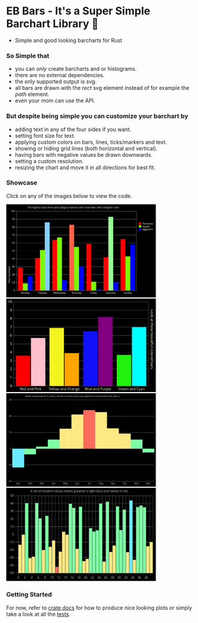 # EB Bars - It's a Super Simple Barchart Library 🦀

* Simple and good looking barcharts for Rust

### So Simple that
- you can _only_ create barcharts and or histograms.
- there are no external dependencies.
- the only supported output is svg.
- all bars are drawn with the _rect_ svg element instead of for example the _path_ element.
- even your mom can use the API.

### But despite being simple you can customize your barchart by
- adding text in any of the four sides if you want.
- setting font size for text.
- applying custom colors on bars, lines, ticks/markers and text.
- showing or hiding grid lines (both horizontal and vertical).
- having bars with negative values be drawn downwards.
- setting a custom resolution.
- resizing the chart and move it in all directions for best fit.

### Showcase

Click on any of the images below to view the code.

<a href="https://github.com/emilbratt/eb_bars/blob/main/tests/plots.rs#L133">
    <img src="https://raw.githubusercontent.com/emilbratt/eb_bars/refs/heads/main/image/fruit_picking.svg" width=400px></img>
</a>

<a href="https://github.com/emilbratt/eb_bars/blob/main/tests/plots.rs#L14">
    <img src="https://raw.githubusercontent.com/emilbratt/eb_bars/refs/heads/main/image/bar_colors.svg" width=400px></img>
</a>

<a href="https://github.com/emilbratt/eb_bars/blob/main/tests/plots.rs#L58">
    <img src="https://raw.githubusercontent.com/emilbratt/eb_bars/refs/heads/main/image/temperature.svg" width=400px></img>
</a>

<a href="https://github.com/emilbratt/eb_bars/blob/main/tests/plots.rs#L94">
    <img src="https://raw.githubusercontent.com/emilbratt/eb_bars/refs/heads/main/image/random_values.svg" width=400px></img>
</a>

### Getting Started

For now, refer to [crate docs] for how to produce nice looking plots or simply take a look at all the [tests].

[tests]: https://github.com/emilbratt/eb_bars/blob/main/tests/plots.rs

[crate docs]: https://docs.rs/eb_bars/latest/eb_bars/
